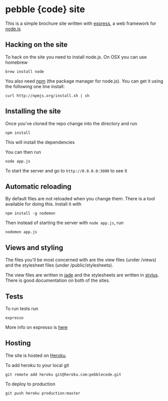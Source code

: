 # pebble {code} site

This is a simple brochure site written with [express][1], a web framework for [node.js][2]


## Hacking on the site

To hack on the site you need to install node.js. On OSX you can use homebrew

    brew install node

You also need [npm][3] (the package manager for node.js). You can get it using the following one line install:

    curl http://npmjs.org/install.sh | sh

## Installing the site

Once you've cloned the repo change into the directory and run

    npm install

This will install the dependencies

You can then run 
    
    node app.js

To start the server and go to `http://0.0.0.0:3000` to see it

## Automatic reloading

By default files are not reloaded when you change them. There is a tool available for doing this. Install it with

    npm install -g nodemon

Then instead of starting the server with `node app.js`, run 

    nodemon app.js

## Views and styling

The files you'll be most concerned with are the view files (under /views) and the stylesheet files (under /public/stylesheets).

The view files are written in [jade][4] and the stylesheets are written in [stylus][5]. There is good documentation on both of the sites.

## Tests

To run tests run 

    expresso

More info on expresso is [here][6]

## Hosting

The site is hosted on [Heroku][7].

To add heroku to your local git

    git remote add heroku git@heroku.com:pebblecode.git

To deploy to production

    git push heroku production:master

[1]: http://expressjs.com/
[2]: http://nodejs.org/
[3]: http://npmjs.org/
[4]: http://jade-lang.com/
[5]: http://learnboost.github.com/stylus/
[6]: http://github.com/visionmedia/expresso
[7]: http://www.heroku.com/
